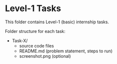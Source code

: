 # Level-1 Tasks

This folder contains Level-1 (basic) internship tasks.

Folder structure for each task:
- Task-X/
  - source code files
  - README.md (problem statement, steps to run)
  - screenshot.png (optional)
